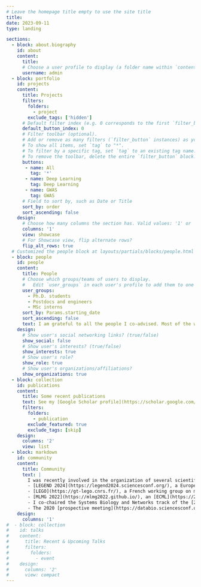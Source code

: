 ```yaml
---
# Leave the homepage title empty to use the site title
title:
date: 2023-09-11
type: landing

sections:
  - block: about.biography
    id: about
    content:
      title: 
      # Choose a user profile to display (a folder name within `content/authors/`)
      username: admin
  - block: portfolio
    id: projects
    content:
      title: Projects
      filters:
        folders:
          - project
        exclude_tags: ['hidden']
      # Default filter index (e.g. 0 corresponds to the first `filter_button` instance below).
      default_button_index: 0
      # Filter toolbar (optional).
      # Add or remove as many filters (`filter_button` instances) as you like.
      # To show all items, set `tag` to "*".
      # To filter by a specific tag, set `tag` to an existing tag name.
      # To remove the toolbar, delete the entire `filter_button` block.
      buttons:
       - name: All
         tag: '*'
       - name: Deep Learning
         tag: Deep Learning
       - name: GWAS
         tag: GWAS
      # Field to sort by, such as Date or Title
      sort_by: order
      sort_ascending: false
    design:
      # Choose how many columns the section has. Valid values: '1' or '2'.
      columns: '1'
      view: showcase
      # For Showcase view, flip alternate rows?
      flip_alt_rows: true
  # Customized the people block at layouts/partials/blocks/people.html
  - block: people
    id: people
    content:
      title: People
      # Choose which groups/teams of users to display.
      #   Edit `user_groups` in each user's profile to add them to one or more of these groups.
      user_groups:
        - Ph.D. students
        - Postdocs and engineers
        - MSc interns
      sort_by: Params.starting_date
      sort_ascending: false
      text: I am grateful to all the people I co-advised. Most of the work featured on this website is theirs.
    design:
      # Show user's social networking links? (true/false)
      show_social: false
      # Show user's interests? (true/false)
      show_interests: true
      # Show user's role?
      show_role: true
      # Show user's organizations/affiliations?
      show_organizations: true
  - block: collection
    id: publications
    content:
      title: Some recent publications
      text: See my [Google Scholar profile](https://scholar.google.com/citations?hl=fr&user=54bOCmQAAAAJ) for a complete list.  
      filters:
        folders:
          - publication
        exclude_featured: true
        exclude_tags: [skip]
    design:
      columns: '2'
      view: list
  - block: markdown
    id: community
    content:
      title: Community
      text: |
        I was recently involved in the organization of several scientific events:
        - [LEGEND 2024](https://legend2024.sciencesconf.org/), a European conference on machine learning for evolutionary genomics.
        - [LEGO](https://gt-lego.cnrs.fr/), a French working group on machine learning for genomics. We organize national meetings to gather researchers interested in this topic.
        - [MLMG 2022](https://mlmg2022.github.io/), an [ECML](https://2022.ecmlpkdd.org/index.html) workshop on machine learning for microbial genomics.
        - I co-chaired the Systems Biology and Networks track of the [2021 ISMB conference](https://www.iscb.org/ismbeccb2021).
        - The 2020 [prospective meeting](https://databio.sciencesconf.org/) on data science, AI and biology from the biology and computer science institutes of CNRS.
    design:
      columns: '1'
#  - block: collection
#    id: talks
#    content:
#      title: Recent & Upcoming Talks
#      filters:
#        folders:
#          - event
#    design:
#      columns: '2'
#      view: compact
---
```

